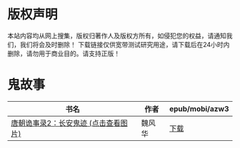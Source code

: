 # 版权声明

本站内容均从网上搜集，版权归著作人及版权方所有，如侵犯您的权益，请通知我们，我们将会及时删除！ 下载链接仅供宽带测试研究用途，请下载后在24小时内删除，请勿用于商业目的。请支持正版！

# 鬼故事

| 书名 | 作者 | epub/mobi/azw3 |
| --- | --- | --- |
| [唐朝诡事录2：长安鬼迹 (点击查看图片)](https://www.dushupai.com/attachment/2024/06/01/1cc9e01b4d7005ab.jpg) | 魏风华 | [下载](https://url89.ctfile.com/f/31084289-1357006987-3d6cfc?p=8866) |
